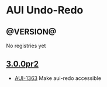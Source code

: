 # AUI Undo-Redo

## @VERSION@

No registries yet

## [3.0.0pr2](https://github.com/liferay/alloy-ui/releases/tag/3.0.0pr2)

* [AUI-1363](https://issues.liferay.com/browse/AUI-1363) Make aui-redo accessible